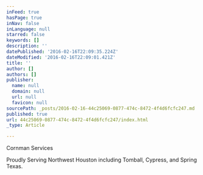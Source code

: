 ```yaml
---
inFeed: true
hasPage: true
inNav: false
inLanguage: null
starred: false
keywords: []
description: ''
datePublished: '2016-02-16T22:09:35.224Z'
dateModified: '2016-02-16T22:09:01.421Z'
title: ''
author: []
authors: []
publisher:
  name: null
  domain: null
  url: null
  favicon: null
sourcePath: _posts/2016-02-16-44c25069-0877-474c-8472-4f4d6fcfc247.md
published: true
url: 44c25069-0877-474c-8472-4f4d6fcfc247/index.html
_type: Article

---
```

Cornman Services

Proudly Serving Northwest Houston including Tomball, Cypress, and Spring Texas.